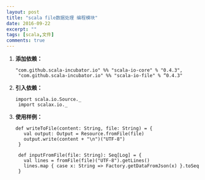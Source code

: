 ```yaml
---
layout: post
title: "scala file数据处理 编程模块"
date: 2016-09-22
excerpt: ""
tags: [scala,文件]
comments: true
---
```


1. **添加依赖：**

	<pre><code>"com.github.scala-incubator.io" %% "scala-io-core" % "0.4.3",
	"com.github.scala-incubator.io" %% "scala-io-file" % “0.4.3"</code></pre>

2. **引入依赖：**

	<pre><code>import scala.io.Source._
	import scalax.io._</code></pre>

3. **使用样例：**

	<pre><code>def writeToFile(content: String, file: String) = {
	  val output: Output = Resource.fromFile(file)
	  output.write(content + "\n")("UTF-8")
	}
	
	def inputFromFile(file: String): Seq[Log] = {
	  val lines = fromFile(file)("UTF-8").getLines()
	  lines.map { case x: String => Factory.getDataFromJson(x) }.toSeq
	}</code></pre>